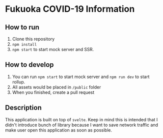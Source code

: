 # Fukuoka COVID-19 Information

## How to run

1. Clone this repository
2. `npm install`
3. `npm start` to start mock server and SSR.

## How to develop

1. You can run `npm start` to start mock server and `npm run dev` to start rollup.
2. All assets would be placed in `/public` folder
3. When you finished, create a pull request

## Description

This application is built on top of `svelte`. Keep in mind this is intended that I didn't introduce bunch of library
because I want to save network traffic and make user open this application as soon as possible.
